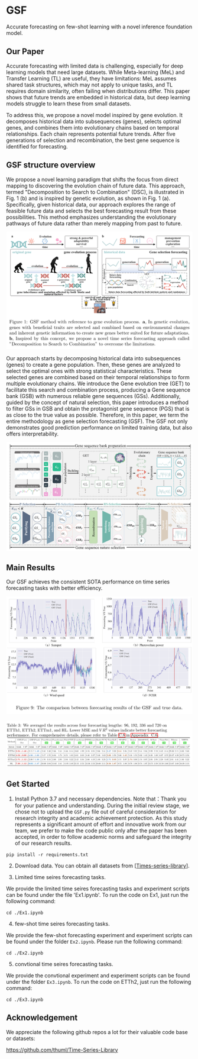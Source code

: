 # GSF
Accurate forecasting on few-shot learning with a novel inference foundation model.

## Our Paper
Accurate forecasting with limited data is challenging, especially for deep learning models that need large datasets. While Meta-learning (MeL) and Transfer Learning (TL) are useful, they have limitations: MeL assumes shared task structures, which may not apply to unique tasks, and TL requires domain similarity, often failing when distributions differ. This paper shows that future trends are embedded in historical data, but deep learning models struggle to learn these from small datasets.

To address this, we propose a novel model inspired by gene evolution. It decomposes historical data into subsequences (genes), selects optimal genes, and combines them into evolutionary chains based on temporal relationships. Each chain represents potential future trends. After five generations of selection and recombination, the best gene sequence is identified for forecasting.

## GSF structure overview
We propose a novel learning paradigm that shifts the focus from direct mapping to discovering the evolution chain of future data. This approach, termed "Decomposition to Search to Combination" (DSC), is illustrated in Fig. 1 (b) and is inspired by genetic evolution, as shown in Fig. 1 (a). Specifically, given historical data, our approach explores the range of feasible future data and selects the best forecasting result from these possibilities. This method emphasizes understanding the evolutionary pathways of future data rather than merely mapping from past to future.


![image](figures/GSF.png)


Our approach starts by decomposing historical data into subsequences (genes) to create a gene population. Then, these genes are analyzed to select the optimal ones with strong statistical characteristics. These selected genes are combined based on their temporal relationships to form multiple evolutionary chains. We introduce the Gene evolution tree (GET) to facilitate this search and combination process, producing a Gene sequence bank (GSB) with numerous reliable gene sequences (GSs). Additionally, guided by the concept of natural selection, this paper introduces a method to filter GSs in GSB and obtain the protagonist gene sequence (PGS) that is as close to the true value as possible. Therefore, in this paper, we term the entire methodology as gene selection forecasting (GSF). The GSF not only demonstrates good prediction performance on limited training data, but also offers interpretability.


![image](figures/GSF_structure.png)



## Main Results


Our GSF achieves the consistent SOTA performance on time series forecasting tasks with better efficiency.

![image](figures/GSF_Ex1.png)


![image](figures/GSF_Ex2.png)


## Get Started

1. Install Python 3.7 and necessary dependencies. Note that：Thank you for your patience and understanding. During the initial review stage, we chose not to upload the `GSF.py` file out of careful consideration for research integrity and academic achievement protection. As this study represents a significant amount of effort and innovative work from our team, we prefer to make the code public only after the paper has been accepted, in order to follow academic norms and safeguard the integrity of our research results.
```
pip install -r requirements.txt
```
2. Download data. You can obtain all datasets from [[Times-series-library](https://github.com/thuml/Time-Series-Library)].

3. Limited time seires forecasting tasks.
 
We provide the limited time seires forecasting tasks and experiment scripts can be found under the file 'Ex1.ipynb'. To run the code on Ex1, just run the following command:

```
cd ./Ex1.ipynb
```

4. few-shot time seires forecasting tasks.

We provide the few-shot forecasting experiment  and experiment scripts can be found under the folder `Ex2.ipynb`. Please run the following command:

```
cd ./Ex2.ipynb
```

5. convtional time seires forecasting tasks.

We provide the convtional experiment and experiment scripts can be found under the folder `Ex3.ipynb`. To run the code on ETTh2, just run the following command:

```
cd ./Ex3.ipynb
```

## Acknowledgement

We appreciate the following github repos a lot for their valuable code base or datasets:

https://github.com/thuml/Time-Series-Library




